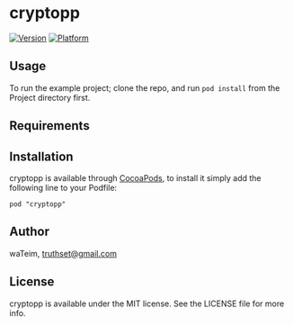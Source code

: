 # cryptopp

[![Version](http://cocoapod-badges.herokuapp.com/v/cryptopp/badge.png)](http://cocoadocs.org/docsets/cryptopp)
[![Platform](http://cocoapod-badges.herokuapp.com/p/cryptopp/badge.png)](http://cocoadocs.org/docsets/cryptopp)

## Usage

To run the example project; clone the repo, and run `pod install` from the Project directory first.

## Requirements

## Installation

cryptopp is available through [CocoaPods](http://cocoapods.org), to install
it simply add the following line to your Podfile:

    pod "cryptopp"

## Author

waTeim, truthset@gmail.com

## License

cryptopp is available under the MIT license. See the LICENSE file for more info.

